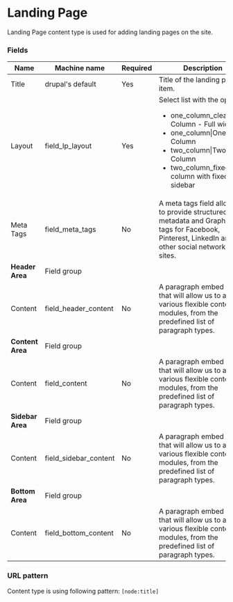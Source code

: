 # Landing Page
Landing Page content type is used for adding landing pages on the site.

### Fields
| Name  | Machine name | Required | Description |
| ------------- | ------------- | ------------- | ------------- |
| Title  | drupal's default  | Yes | Title of the landing page item. |
| Layout | field\_lp_layout  | Yes | Select list with the options: <ul><li>one\_column\_clean\|One Column - Full width</li><li>one\_column\|One Column</li><li>two\_column\|Two Column</li><li>two\_column\_fixed\|Two column with fixed sidebar</li></ul> |
| Meta Tags  | field\_meta_tags  | No | A meta tags field allows us to provide structured metadata and Graph meta tags for Facebook, Pinterest, LinkedIn and other social networking sites. |
| **Header Area** | Field group |||
| Content | field\_header_content | No | A paragraph embed field that will allow us to add various flexible content modules, from the predefined list of paragraph types. |
| **Content Area** | Field group |||
| Content | field_content | No | A paragraph embed field that will allow us to add various flexible content modules, from the predefined list of paragraph types. |
| **Sidebar Area** | Field group |||
| Content | field\_sidebar_content | No | A paragraph embed field that will allow us to add various flexible content modules, from the predefined list of paragraph types. |
| **Bottom Area** | Field group|||
| Content | field\_bottom_content | No | A paragraph embed field that will allow us to add various flexible content modules, from the predefined list of paragraph types. |

### URL pattern

Content type is using following pattern:
`[node:title]`
